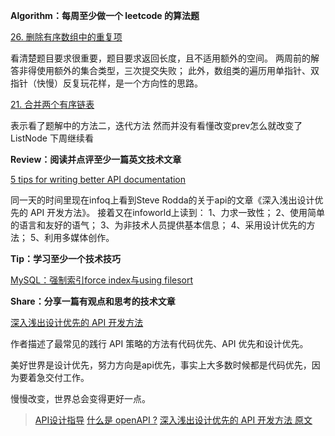 
**Algorithm：每周至少做一个 leetcode 的算法题**

[26. 删除有序数组中的重复项](https://leetcode.cn/problems/remove-duplicates-from-sorted-array/)

看清楚题目要求很重要，题目要求返回长度，且不适用额外的空间。
两周前的解答非得使用额外的集合类型，三次提交失败；
此外，数组类的遍历用单指针、双指针（快慢）反复玩花样，是一个方向性的思路。

[21. 合并两个有序链表](https://leetcode.cn/problems/merge-two-sorted-lists/)

表示看了题解中的方法二，迭代方法
然而并没有看懂改变prev怎么就改变了ListNode
下周继续看

**Review：阅读并点评至少一篇英文技术文章**

[5 tips for writing better API documentation](https://www.infoworld.com/article/3664096/5-tips-for-writing-better-api-documentation.html)

同一天的时间里现在infoq上看到Steve Rodda的关于api的文章《深入浅出设计优先的 API 开发方法》。
接着又在infoworld上读到：
1、力求一致性；
2、使用简单的语言和友好的语气；
3、为非技术人员提供基本信息；
4、采用设计优先的方法；
5、利用多媒体创作。

**Tip：学习至少一个技术技巧**

[MySQL：强制索引force index与using filesort](https://segmentfault.com/a/1190000042092610)

**Share：分享一篇有观点和思考的技术文章**


[深入浅出设计优先的 API 开发方法](https://www.infoq.cn/article/YWvzOsjao1E7UDo1fBoH) 

作者描述了最常见的践行 API 策略的方法有代码优先、API 优先和设计优先。

美好世界是设计优先，努力方向是api优先，事实上大多数时候都是代码优先，因为要着急交付工作。

慢慢改变，世界总会变得更好一点。

> [API设计指导](https://stoplight.io/api-design-guide) 
> [什么是 openAPI ?](https://blog.csdn.net/weixin_36836847/article/details/95206329) 
> [深入浅出设计优先的 API 开发方法 原文](https://blog.stoplight.io/the-wrong-way-to-api-what-happens-when-you-dont-follow-a-design-first-approach)
